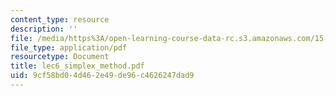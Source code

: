 ```yaml
---
content_type: resource
description: ''
file: /media/https%3A/open-learning-course-data-rc.s3.amazonaws.com/15-066j-system-optimization-and-analysis-for-manufacturing-summer-2003/9cf58bd04d462e49de96c4626247dad9_lec6_simplex_method.pdf
file_type: application/pdf
resourcetype: Document
title: lec6_simplex_method.pdf
uid: 9cf58bd0-4d46-2e49-de96-c4626247dad9
---
```

